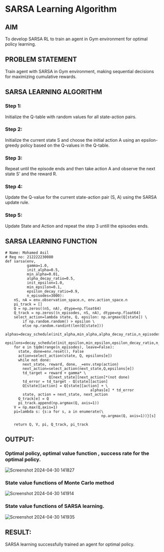 # SARSA Learning Algorithm


## AIM
To develop SARSA RL to train an agent in Gym environment for optimal policy learning.

## PROBLEM STATEMENT
Train agent with SARSA in Gym environment, making sequential decisions for maximizing cumulative rewards.

## SARSA LEARNING ALGORITHM
### Step 1:
Initialize the Q-table with random values for all state-action pairs.
### Step 2:
Initialize the current state S and choose the initial action A using an epsilon-greedy policy based on the Q-values in the Q-table.
### Step 3:
Repeat until the episode ends and then take action A and observe the next state S' and the reward R.
### Step 4:
Update the Q-value for the current state-action pair (S, A) using the SARSA update rule.
### Step 5:
Update State and Action and repeat the step 3 untill the episodes ends.

## SARSA LEARNING FUNCTION
```
# Name: Mohamed Asil
# Reg no: 212222230080
def sarsa(env,
          gamma=1.0,
          init_alpha=0.5,
          min_alpha=0.01,
          alpha_decay_ratio=0.5,
          init_epsilon=1.0,
          min_epsilon=0.1,
          epsilon_decay_ratio=0.9,
          n_episodes=3000):
    nS, nA = env.observation_space.n, env.action_space.n
    pi_track = []
    Q = np.zeros((nS, nA), dtype=np.float64)
    Q_track = np.zeros((n_episodes, nS, nA), dtype=np.float64)
    select_action=lambda state, Q, epsilon: np.argmax(Q[state]) \
        if np.random.random() > epsilon \
        else np.random.randint(len(Q[state]))
    alphas=decay_schedule(init_alpha,min_alpha,alpha_decay_ratio,n_episodes)
    epsilons=decay_schedule(init_epsilon,min_epsilon,epsilon_decay_ratio,n_episodes)
    for e in tqdm(range(n_episodes), leave=False):
      state, done=env.reset(), False
      action=select_action(state, Q, epsilons[e])
      while not done:
        next_state, reward, done, _=env.step(action)
        next_action=select_action(next_state,Q,epsilons[e])
        td_target = reward + gamma* \
                    Q[next_state][next_action]*(not done)
        td_error = td_target - Q[state][action]
        Q[state][action] = Q[state][action] + \
                                       alphas[e] * td_error
        state, action = next_state, next_action
      Q_track[e] = Q
      pi_track.append(np.argmax(Q, axis=1))
    V = np.max(Q,axis=1)
    pi=lambda s: {s:a for s, a in enumerate(\
                                            np.argmax(Q, axis=1))}[s]

    return Q, V, pi, Q_track, pi_track
```
## OUTPUT:
### Optimal policy, optimal value function , success rate for the optimal policy.
![Screenshot 2024-04-30 141827](https://github.com/Anas536/sarsa-learning/assets/139841834/af9de0d9-baf2-40d6-bb85-bf3efdadd461)

### State value functions of Monte Carlo method
![Screenshot 2024-04-30 141914](https://github.com/Anas536/sarsa-learning/assets/139841834/9dad1079-27ce-40b4-b4fa-890740891164)

### State value functions of SARSA learning.
![Screenshot 2024-04-30 141935](https://github.com/Anas536/sarsa-learning/assets/139841834/c7a0a2c4-dd3d-4ef8-87a5-a3da3305a1d7)



## RESULT:

SARSA learning successfully trained an agent for optimal policy.
